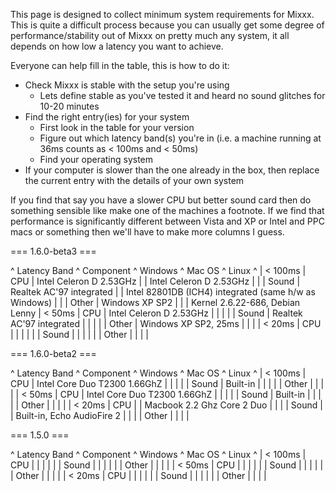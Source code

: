 This page is designed to collect minimum system requirements for Mixxx. This is quite a difficult process because you can usually get some degree of performance/stability out of Mixxx on pretty much any system, it all depends on how low a latency you want to achieve.

Everyone can help fill in the table, this is how to do it:

  - Check Mixxx is stable with the setup you're using
    - Lets define stable as you've tested it and heard no sound glitches for 10-20 minutes
  - Find the right entry(ies) for your system
    - First look in the table for your version
    - Figure out which latency band(s) you're in (i.e. a machine running at 36ms counts as < 100ms and < 50ms)
    - Find your operating system
  - If your computer is slower than the one already in the box, then replace the current entry with the details of your own system

If you find that say you have a slower CPU but better sound card then do something sensible like make one of the machines a footnote. If we find that performance is significantly different between Vista and XP or Intel and PPC macs or something then we'll have to make more columns I guess.

=== 1.6.0-beta3 ===

^ Latency Band ^ Component ^ Windows ^ Mac OS ^ Linux ^
| < 100ms      | CPU       | Intel Celeron D 2.53GHz |        | Intel Celeron D 2.53GHz |
|              | Sound     | Realtek AC'97 integrated |        | Intel 82801DB (ICH4) integrated (same h/w as Windows) |
|              | Other     | Windows XP SP2 |        |       | Kernel 2.6.22-686, Debian Lenny
| < 50ms       | CPU       | Intel Celeron D 2.53GHz |        |       |
|              | Sound     | Realtek AC'97 integrated |        |       |
|              | Other     | Windows XP SP2, 25ms |        |       |
| < 20ms       | CPU       |         |        |       |
|              | Sound     |         |        |       |
|              | Other     |         |        |       |

=== 1.6.0-beta2 ===

^ Latency Band ^ Component ^ Windows                      ^ Mac OS ^ Linux ^
| < 100ms      | CPU       | Intel Core Duo T2300 1.66GhZ |        |       |
|              | Sound     | Built-in                     |        |       |
|              | Other     |                              |        |       |
| < 50ms       | CPU       | Intel Core Duo T2300 1.66GhZ |        |       |
|              | Sound     | Built-in                     |        |       |
|              | Other     |                              |        |       |
| < 20ms       | CPU       |                              | Macbook 2.2 Ghz Core 2 Duo       |       |
|              | Sound     |                              | Built-in, Echo AudioFire 2       |       |
|              | Other     |                              |        |       |

=== 1.5.0 ===

^ Latency Band ^ Component ^ Windows                      ^ Mac OS ^ Linux ^
| < 100ms      | CPU       |                              |        |       |
|              | Sound     |                              |        |       |
|              | Other     |                              |        |       |
| < 50ms       | CPU       |                              |        |       |
|              | Sound     |                              |        |       |
|              | Other     |                              |        |       |
| < 20ms       | CPU       |                              |        |       |
|              | Sound     |                              |        |       |
|              | Other     |                              |        |       |
